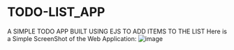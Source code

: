 # TODO-LIST_APP
A SIMPLE TODO APP BUILT USING EJS TO ADD ITEMS TO THE LIST
Here is a Simple ScreenShot of the Web Application:
   ![image](https://user-images.githubusercontent.com/87241044/229524122-adcfd2af-2a1f-4b97-abb8-f382bbda4954.png)
